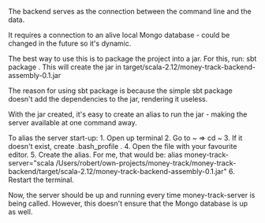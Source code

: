 The backend serves as the connection between the command line and the data.

It requires a connection to an alive local Mongo database - could be changed in the future so it's dynamic.

The best way to use this is to package the project into a jar.
For this, run: sbt package .
This will create the jar in target/scala-2.12/money-track-backend-assembly-0.1.jar

The reason for using sbt package is because the simple sbt package doesn't add the dependencies to the jar,
rendering it useless.

With the jar created, it's easy to create an alias to run the jar - making the server available at one command away.

To alias the server start-up:
    1. Open up terminal
    2. Go to ~ => cd ~
    3. If it doesn't exist, create .bash_profile .
    4. Open the file with your favourite editor.
    5. Create the alias. For me, that would be:
    alias money-track-server="scala /Users/robert/own-projects/money-track/money-track-backend/target/scala-2.12/money-track-backend-assembly-0.1.jar"
    6. Restart the terminal.

Now, the server should be up and running every time money-track-server is being called.
However, this doesn't ensure that the Mongo database is up as well.